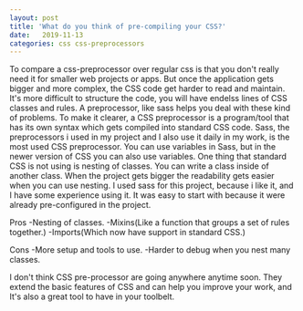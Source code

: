 ```yaml
---
layout: post
title: 'What do you think of pre-compiling your CSS?'
date:   2019-11-13
categories: css css-preprocessors
---
```


To compare a css-preprocessor over regular css is that you don't really need it for smaller web projects or apps.
But once the application gets bigger and more complex, the CSS code get harder to read and maintain.
It's more difficult to structure the code, you will have endelss lines of CSS classes and rules.
A preprocessor, like sass helps you deal with these kind of problems.
To make it clearer, a CSS preprocessor is a program/tool that has its own syntax which gets compiled into standard CSS code.
Sass, the preprocessors i used in my project and I also use it daily in my work, is the most used CSS preprocessor.
You can use variables in Sass, but in the newer version of CSS you can also use variables.
One thing that standard CSS is not using is nesting of classes. You can write a class inside of another class.
When the project gets bigger the readability gets easier when you can use nesting.
I used sass for this project, because i like it, and I have some experience using it. It was easy to start with because it were already pre-configured in the project.

Pros
-Nesting of classes.
-Mixins(Like a function that groups a set of rules together.)
-Imports(Which now have support in standard CSS.)

Cons
-More setup and tools to use.
-Harder to debug when you nest many classes.


I don't think CSS pre-processor are going anywhere anytime soon. They extend the basic features of CSS and can help you improve your work, and It's also a great tool to have in your toolbelt.